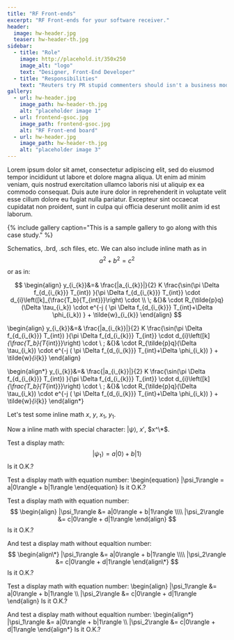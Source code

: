 ```yaml
---
title: "RF Front-ends"
excerpt: "RF Front-ends for your software receiver."
header:
  image: hw-header.jpg
  teaser: hw-header-th.jpg
sidebar:
  - title: "Role"
    image: http://placehold.it/350x250
    image_alt: "logo"
    text: "Designer, Front-End Developer"
  - title: "Responsibilities"
    text: "Reuters try PR stupid commenters should isn't a business model"
gallery:
  - url: hw-header.jpg
    image_path: hw-header-th.jpg
    alt: "placeholder image 1"
  - url: frontend-gsoc.jpg
    image_path: frontend-gsoc.jpg
    alt: "RF Front-end board"
  - url: hw-header.jpg
    image_path: hw-header-th.jpg
    alt: "placeholder image 3"
---
```


<script src="https://cdn.mathjax.org/mathjax/latest/MathJax.js?config=TeX-AMS-MML_HTMLorMML" type="text/javascript"></script>

Lorem ipsum dolor sit amet, consectetur adipiscing elit, sed do eiusmod tempor incididunt ut labore et dolore magna aliqua. Ut enim ad minim veniam, quis nostrud exercitation ullamco laboris nisi ut aliquip ex ea commodo consequat. Duis aute irure dolor in reprehenderit in voluptate velit esse cillum dolore eu fugiat nulla pariatur. Excepteur sint occaecat cupidatat non proident, sunt in culpa qui officia deserunt mollit anim id est laborum.

{% include gallery caption="This is a sample gallery to go along with this case study." %}

Schematics, .brd, .sch files, etc. We can also include inline math as in $$ a^2 + b^2 = c^2 $$ or as in:

$$
\begin{align}
y_{i_{k}}&=&  \frac{|a_{i_{k}}|}{2} K  \frac{\sin(\pi \Delta f_{d_{i_{k}}} T_{int})
}{\pi \Delta f_{d_{i_{k}}} T_{int}} \cdot d_{i}\left([k]_{\frac{T_b}{T_{int}}}\right) \cdot \\
 \; &{}& \cdot R_{\tilde{p}q}(\Delta \tau_{i_k})  \cdot e^{-j ( \pi \Delta f_{d_{i_{k}}} T_{int}+\Delta
\phi_{i_k}) } + \tilde{w}_{i_{k}}
\end{align}
$$


\begin{align}
y_{i_{k}}&=&  \frac{|a_{i_{k}}|}{2} K  \frac{\sin(\pi \Delta f_{d_{i_{k}}} T_{int})
}{\pi \Delta f_{d_{i_{k}}} T_{int}} \cdot d_{i}\left([k]_{\frac{T_b}{T_{int}}}\right) \cdot \\
 \; &{}& \cdot R_{\tilde{p}q}(\Delta \tau_{i_k})  \cdot e^{-j ( \pi \Delta f_{d_{i_{k}}} T_{int}+\Delta
\phi_{i_k}) } + \tilde{w}_{i_{k}}
\end{align}

\begin{align\*}
y_{i_{k}}&=&  \frac{|a_{i_{k}}|}{2} K  \frac{\sin(\pi \Delta f_{d_{i_{k}}} T_{int})
}{\pi \Delta f_{d_{i_{k}}} T_{int}} \cdot d_{i}\left([k]_{\frac{T_b}{T_{int}}}\right) \cdot \\
 \; &{}& \cdot R_{\tilde{p}q}(\Delta \tau_{i_k})  \cdot e^{-j ( \pi \Delta f_{d_{i_{k}}} T_{int}+\Delta
\phi_{i_k}) } + \tilde{w}_{i_{k}}
\end{align\*}


Let's test some inline math $x$, $y$, $x_1$, $y_1$.

Now a inline math with special character: $|\psi\rangle$, $x'$, $x^\*$.

Test a display math:
$$
   |\psi_1\rangle = a|0\rangle + b|1\rangle
$$
Is it O.K.?

Test a display math with equation number:
\begin{equation}
   |\psi_1\rangle = a|0\rangle + b|1\rangle
\end{equation}
Is it O.K.?

Test a display math with equation number:
$$
  \begin{align}
    |\psi_1\rangle &= a|0\rangle + b|1\rangle \\\\
    |\psi_2\rangle &= c|0\rangle + d|1\rangle
  \end{align}
$$
Is it O.K.?

And test a display math without equaltion number:
$$
  \begin{align\*}
    |\psi_1\rangle &= a|0\rangle + b|1\rangle \\\\
    |\psi_2\rangle &= c|0\rangle + d|1\rangle
  \end{align\*}
$$
Is it O.K.?

Test a display math with equation number:
\begin{align}
    |\psi_1\rangle &= a|0\rangle + b|1\rangle \\\\
    |\psi_2\rangle &= c|0\rangle + d|1\rangle
\end{align}
Is it O.K.?

And test a display math without equaltion number:
\begin{align\*}
    |\psi_1\rangle &= a|0\rangle + b|1\rangle \\\\
    |\psi_2\rangle &= c|0\rangle + d|1\rangle
\end{align\*}
Is it O.K.?

